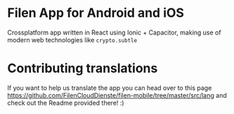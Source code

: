 # Filen App for Android and iOS
Crossplatform app written in React using Ionic + Capacitor, making use of modern web technologies like ```crypto.subtle```

# Contributing translations
If you want to help us translate the app you can head over to this page https://github.com/FilenCloudDienste/filen-mobile/tree/master/src/lang and check out the Readme provided there! :)
